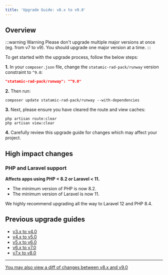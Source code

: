 ```yaml
---
title: 'Upgrade Guide: v8.x to v9.0'
---
```


## Overview

:::warning Warning
Please don't upgrade multiple major versions at once (eg. from v7 to v9). You should upgrade one major version at a time.
:::

To get started with the upgrade process, follow the below steps:

**1.** In your `composer.json` file, change the `statamic-rad-pack/runway` version constraint to `^9.0`:

```json
"statamic-rad-pack/runway": "^9.0"
```

**2.** Then run:

```
composer update statamic-rad-pack/runway --with-dependencies
```

**3.** Next, please ensure you have cleared the route and view caches:

```
php artisan route:clear
php artisan view:clear
```

**4.** Carefully review this upgrade guide for changes which may affect your project.

## High impact changes

### PHP and Laravel support
**Affects apps using PHP < 8.2 or Laravel < 11.**

* The minimum version of PHP is now 8.2.
* The minimum version of Laravel is now 11.

We highly recommend upgrading all the way to Laravel 12 and PHP 8.4.

## Previous upgrade guides

-   [v3.x to v4.0](/upgrade-guides/v3-x-to-v4-0)
-   [v4.x to v5.0](/upgrade-guides/v4-x-to-v5-0)
-   [v5.x to v6.0](/upgrade-guides/v5-x-to-v6-0)
-   [v6.x to v7.0](/upgrade-guides/v6-to-v7)
-   [v7.x to v8.0](/upgrade-guides/v7-to-v8)

---

[You may also view a diff of changes between v8.x and v9.0](https://github.com/statamic-rad-pack/runway/compare/8.x...9.x)
